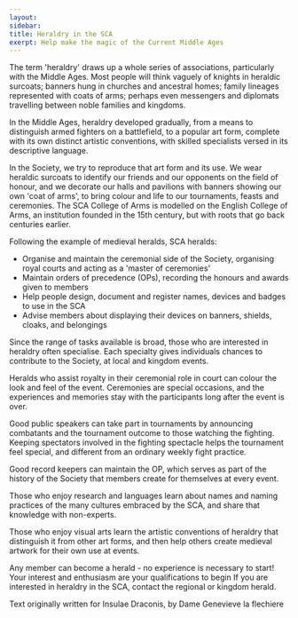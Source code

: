 ```yaml
---
layout:
sidebar: 
title: Heraldry in the SCA
exerpt: Help make the magic of the Current Middle Ages
---
```

The term 'heraldry' draws up a whole series of associations, particularly with the Middle Ages.
Most people will think vaguely of knights in heraldic surcoats; banners hung in churches and ancestral homes; family lineages represented with coats of arms; perhaps even messengers and diplomats travelling between noble families and kingdoms.

In the Middle Ages, heraldry developed gradually, from a means to distinguish armed fighters on a battlefield, to a popular art form, complete with its own distinct artistic conventions, with skilled specialists versed in its descriptive language.

In the Society, we try to reproduce that art form and its use. We wear heraldic surcoats to identify our friends and our opponents on the field of honour, and we decorate our halls and pavilions with banners showing our own 'coat of arms', to bring colour and life to our tournaments, feasts and ceremonies.
The SCA College of Arms is modelled on the English College of Arms, an institution founded in the 15th century, but with roots that go back centuries earlier. 

Following the example of medieval heralds, SCA heralds:
* Organise and maintain the ceremonial side of the Society, organising royal courts and acting as a 'master of ceremonies'
* Maintain orders of precedence (OPs), recording the honours and awards given to members
* Help people design, document and register names, devices and badges to use in the SCA
* Advise members about displaying their devices on banners, shields, cloaks, and belongings

Since the range of tasks available is broad, those who are interested in heraldry often specialise. Each specialty gives individuals chances to contribute to the Society, at local and kingdom events.

Heralds who assist royalty in their ceremonial role in court can colour the look and feel of the event. Ceremonies are special occasions, and the experiences and memories stay with the participants long after the event is over.

Good public speakers can take part in tournaments by announcing combatants and the tournament outcome to those watching the fighting. Keeping spectators involved in the fighting spectacle helps the tournament feel special, and different from an ordinary weekly fight practice.

Good record keepers can maintain the OP, which serves as part of the history of the Society that members create for themselves at every event.

Those who enjoy research and languages learn about names and naming practices of the many cultures embraced by the SCA, and share that knowledge with non-experts.

Those who enjoy visual arts learn the artistic conventions of heraldry that distinguish it from other art forms, and then help others create medieval artwork for their own use at events.

Any member can become a herald - no experience is necessary to start! Your interest and enthusiasm are your qualifications to begin If you are interested in heraldry in the SCA, contact the regional or kingdom herald.
  
Text originally written for Insulae Draconis, by Dame Genevieve la flechiere

